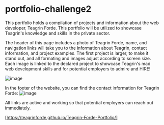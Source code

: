 # portfolio-challenge2

This portfolio holds a compilation of projects and information about the web developer, Teagrin Forde. This portfolio will be utilized to showcase Teagrin's knowledge and skills in the private sector.

The header of this page includes a photo of Teagrin Forde, name, and navigation links will take you to the information about Teagrin, contact information, and project examples. The first project is larger, to make it stand out, and all formating and images adjust according to screen size. Each image is linked to the declared project  to showcase Teagrin's mad web development skills and for potential employers to admire and HIRE!

![image](https://user-images.githubusercontent.com/101753839/175116490-b53ca0c2-7abc-43a9-b11a-c880ebbe7d37.png)

In the footer of the website, you can find the contact information for Teagrin Forde: ![image](https://user-images.githubusercontent.com/101753839/175117252-1aab44a6-fe8b-48dd-b4c5-fe2af76502b3.png)

All links are active and working so that potential employers can reach out immediately.

[https://teagrinforde.github.io/Teagrin-Forde-Portfolio/]
